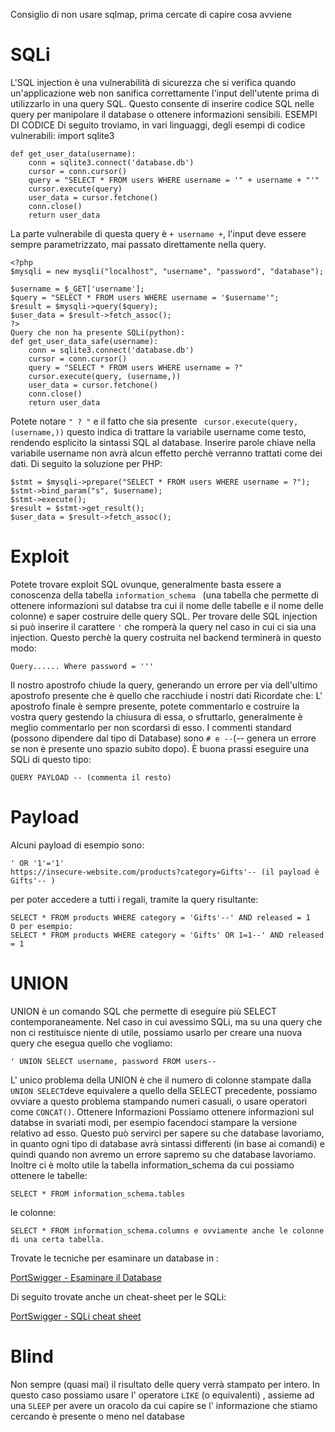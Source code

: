 Consiglio di non usare sqlmap, prima cercate di capire cosa avviene

# SQLi
L'SQL injection è una vulnerabilità di sicurezza che si verifica quando un'applicazione web non sanifica correttamente l'input dell'utente prima di utilizzarlo in una query SQL. Questo consente di inserire codice SQL nelle query per manipolare il database o ottenere informazioni sensibili.
ESEMPI DI CODICE 
Di seguito troviamo, in vari linguaggi, degli esempi di codice vulnerabili:
import sqlite3

```
def get_user_data(username):
    conn = sqlite3.connect('database.db')
    cursor = conn.cursor()
    query = "SELECT * FROM users WHERE username = '" + username + "'"
    cursor.execute(query)
    user_data = cursor.fetchone()
    conn.close()
    return user_data
```

La parte vulnerabile di questa query è ``` + username + ```, l'input deve essere sempre parametrizzato, mai passato direttamente nella query. 
```
<?php
$mysqli = new mysqli("localhost", "username", "password", "database");

$username = $_GET['username'];
$query = "SELECT * FROM users WHERE username = '$username'";
$result = $mysqli->query($query);
$user_data = $result->fetch_assoc();
?>
Query che non ha presente SQLi(python):
def get_user_data_safe(username):
    conn = sqlite3.connect('database.db')
    cursor = conn.cursor()
    query = "SELECT * FROM users WHERE username = ?"
    cursor.execute(query, (username,))
    user_data = cursor.fetchone()
    conn.close()
    return user_data
```

Potete notare ``` " ? " ``` e il fatto che sia presente ``` cursor.execute(query, (username,))``` questo indica di trattare la variabile username come testo, rendendo esplicito la sintassi SQL al database. Inserire parole chiave nella variabile username non avrà alcun effetto perchè verranno trattati come dei dati. Di seguito la soluzione per PHP: 
```
$stmt = $mysqli->prepare("SELECT * FROM users WHERE username = ?");
$stmt->bind_param("s", $username);
$stmt->execute();
$result = $stmt->get_result();
$user_data = $result->fetch_assoc();
```

# Exploit
 Potete trovare exploit SQL ovunque, generalmente basta essere a conoscenza della tabella ```information_schema ``` (una tabella che permette di ottenere informazioni sul databse tra cui il nome delle tabelle e il nome delle colonne) e saper costruire delle query SQL. Per trovare delle SQL injection si può inserire il carattere ``` ' ``` che romperà la query nel caso in cui ci sia una injection. Questo perchè la query costruita nel backend terminerà in questo modo: 
```
Query...... Where password = '''
```
Il nostro apostrofo chiude la query, generando un errore per via dell'ultimo apostrofo presente che è quello che racchiude i nostri dati
Ricordate che: L' apostrofo finale è sempre presente, potete commentarlo e costruire la vostra query gestendo la chiusura di essa, o sfruttarlo, generalmente è meglio commentarlo per non scordarsi di esso. I commenti standard (possono dipendere dal tipo di Database) sono ``` # e -- ```(-- genera un errore se non è presente uno spazio subito dopo). È buona prassi eseguire una SQLi di questo tipo:
```
QUERY PAYLOAD -- (commenta il resto)
```
# Payload 
Alcuni payload di esempio sono:
```
' OR '1'='1'
https://insecure-website.com/products?category=Gifts'-- (il payload è 
Gifts'-- )
```
per poter accedere a tutti i regali, tramite la query risultante: 
```
SELECT * FROM products WHERE category = 'Gifts'--' AND released = 1
O per esempio: 
SELECT * FROM products WHERE category = 'Gifts' OR 1=1--' AND released = 1
```
# UNION
UNION è un comando SQL che permette di eseguire più SELECT contemporaneamente. Nel caso in cui avessimo SQLi, ma su una query che non ci restituisce niente di utile, possiamo usarlo per creare una nuova query che esegua quello che vogliamo: 
```
' UNION SELECT username, password FROM users--
```
L' unico problema della UNION è che il numero di colonne stampate dalla ``` UNION SELECT ```deve equivalere a quello della SELECT precedente, possiamo ovviare a questo problema stampando numeri casuali, o usare operatori come ``` CONCAT() ```. 
Ottenere Informazioni
Possiamo ottenere informazioni sul databse in svariati modi, per esempio facendoci stampare la versione relativo ad esso. Questo può servirci per sapere su che database lavoriamo, in quanto ogni tipo di database avrà sintassi differenti (in base ai comandi) e quindi quando non avremo un errore sapremo su che database lavoriamo. Inoltre ci è molto utile la tabella information_schema
da cui possiamo ottenere le tabelle: 
```
SELECT * FROM information_schema.tables
```
le colonne:
```
SELECT * FROM information_schema.columns e ovviamente anche le colonne di una certa tabella.
```
Trovate le tecniche per esaminare un database in : 

[PortSwigger - Esaminare il Database](https://portswigger.net/web-security/sql-injection/examining-the-database)


Di seguito trovate anche un cheat-sheet per le SQLi: 

[PortSwigger - SQLi cheat sheet](https://portswigger.net/web-security/sql-injection/cheat-sheet)


# Blind
Non sempre (quasi mai) il risultato delle query verrà stampato per intero. In questo caso possiamo usare l' operatore ```LIKE``` (o equivalenti) , assieme ad una ```SLEEP``` per  avere un oracolo da cui capire se l' informazione che stiamo cercando è presente o meno nel database
